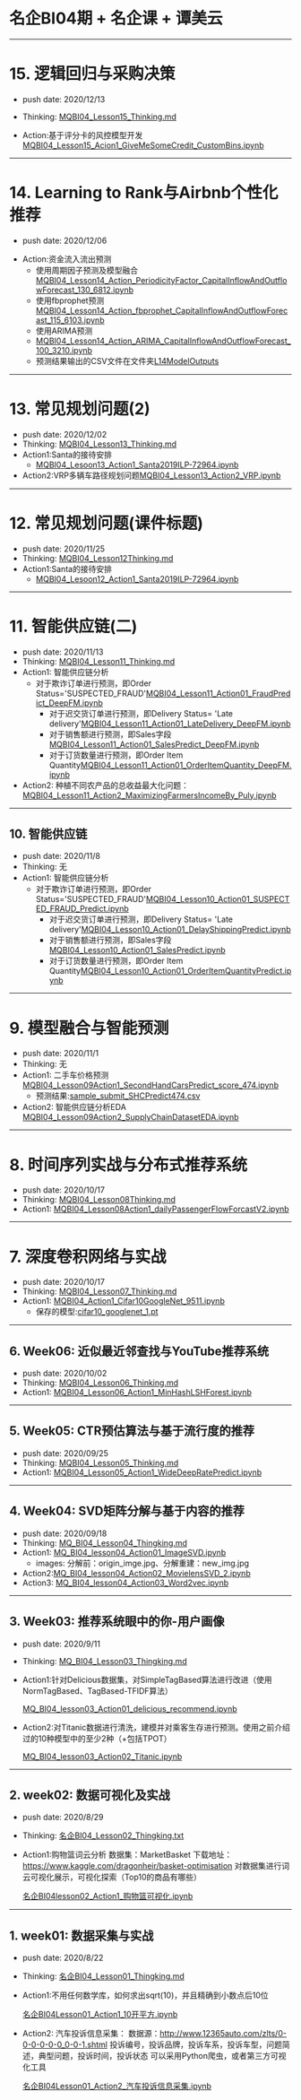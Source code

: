 # 名企BI04期 + 名企课 + 谭美云

---
# 15. 逻辑回归与采购决策
+ push date: 2020/12/13

+ Thinking: [MQBI04_Lesson15_Thinking.md](./MQBI04_Lesson15_Thinking.md)

+ Action:基于评分卡的风控模型开发[MQBI04_Lesson15_Acion1_GiveMeSomeCredit_CustomBins.ipynb](./MQBI04_Lesson15_Acion1_GiveMeSomeCredit_CustomBins.ipynb)



---
# 14. Learning to Rank与Airbnb个性化推荐

+ push date: 2020/12/06
- Action:资金流入流出预测
	- 使用周期因子预测及模型融合 [MQBI04_Lesson14_Action_PeriodicityFactor_CapitalInflowAndOutflowForecast_130_6812.ipynb](./MQBI04_Lesson14_Action_PeriodicityFactor_CapitalInflowAndOutflowForecast_130_6812.ipynb)
	- 使用fbprophet预测[MQBI04_Lesson14_Action_fbprophet_CapitalInflowAndOutflowForecast_115_6103.ipynb](./MQBI04_Lesson14_Action_fbprophet_CapitalInflowAndOutflowForecast_115_6103.ipynb)
	- 使用ARIMA预测
	- [MQBI04_Lesson14_Action_ARIMA_CapitalInflowAndOutflowForecast_100_3210.ipynb](./MQBI04_Lesson14_Action_ARIMA_CapitalInflowAndOutflowForecast_100_3210.ipynb)
	- 预测结果输出的CSV文件在文件夹[L14ModelOutputs](./L14ModelOutputs/)

---

# 13. 常见规划问题(2)

+ push date: 2020/12/02
+ Thinking: [MQBI04_Lesson13_Thinking.md](./MQBI04_Lesson13_Thinking.md)
+ Action1:Santa的接待安排
  + [MQBI04_Lesoon13_Action1_Santa2019ILP-72964.ipynb](MQBI04_Lesoon13_Action1_Santa2019ILP-72964.ipynb)
+ Action2:VRP多辆车路径规划问题[MQBI04_Lesson13_Action2_VRP.ipynb](./MQBI04_Lesson13_Action2_VRP.ipynb)

---
# 12. 常见规划问题(课件标题)

+ push date: 2020/11/25
+ Thinking: [MQBI04_Lesson12Thinking.md](./MQBI04_Lesson12Thinking.md)
+ Action1:Santa的接待安排
	+ [MQBI04_Lesoon12_Action1_Santa2019ILP-72964.ipynb](./MQBI04_Lesoon12_Action1_Santa2019ILP-72964.ipynb)

---
# 11.  智能供应链(二)

+ push date: 2020/11/13
+ Thinking: [MQBI04_Lesson11_Thinking.md](./MQBI04_Lesson11_Thinking.md)
+ Action1: 智能供应链分析
  + 对于欺诈订单进行预测，即Order Status='SUSPECTED_FRAUD'[MQBI04_Lesson11_Action01_FraudPredict_DeepFM.ipynb](./MQBI04_Lesson11_Action01_FraudPredict_DeepFM.ipynb)
	+ 对于迟交货订单进行预测，即Delivery Status= 'Late delivery'[MQBI04_Lesson11_Action01_LateDelivery_DeepFM.ipynb](./MQBI04_Lesson11_Action01_LateDelivery_DeepFM.ipynb)
	+ 对于销售额进行预测，即Sales字段[MQBI04_Lesson11_Action01_SalesPredict_DeepFM.ipynb](./MQBI04_Lesson11_Action01_SalesPredict_DeepFM.ipynb)
	+ 对于订货数量进行预测，即Order Item Quantity[MQBI04_Lesson11_Action01_OrderItemQuantity_DeepFM.ipynb](./MQBI04_Lesson11_Action01_OrderItemQuantity_DeepFM.ipynb)
+ Action2: 种植不同农产品的总收益最大化问题：
[MQBI04_Lesson11_Action2_MaximizingFarmersIncomeBy_Puly.ipynb](./MQBI04_Lesson11_Action2_MaximizingFarmersIncomeBy_Puly.ipynb)

---

## 10. 智能供应链

+ push date: 2020/11/8
+ Thinking: 无
+ Action1: 智能供应链分析
  + 对于欺诈订单进行预测，即Order Status='SUSPECTED_FRAUD'[MQBI04_Lesson10_Action01_SUSPECTED_FRAUD_Predict.ipynb](./MQBI04_Lesson10_Action01_SUSPECTED_FRAUD_Predict.ipynb)
	+ 对于迟交货订单进行预测，即Delivery Status= 'Late delivery'[MQBI04_Lesson10_Action01_DelayShippingPredict.ipynb](./MQBI04_Lesson10_Action01_DelayShippingPredict.ipynb)
	+ 对于销售额进行预测，即Sales字段[MQBI04_Lesson10_Action01_SalesPredict.ipynb](./MQBI04_Lesson10_Action01_SalesPredict.ipynb)
	+ 对于订货数量进行预测，即Order Item Quantity[MQBI04_Lesson10_Action01_OrderItemQuantityPredict.ipynb](./MQBI04_Lesson10_Action01_OrderItemQuantityPredict.ipynb)


---

# 9. 模型融合与智能预测

+ push date: 2020/11/1
+ Thinking: 无
+ Action1: 二手车价格预测[MQBI04_Lesson09Action1_SecondHandCarsPredict_score_474.ipynb](./MQBI04_Lesson09Action1_SecondHandCarsPredict_score_474.ipynb)
  + 预测结果:[sample_submit_SHCPredict474.csv](./sample_submit_SHCPredict474.csv)
+ Action2: 智能供应链分析EDA
[MQBI04_Lesson09Action2_SupplyChainDatasetEDA.ipynb](./MQBI04_Lesson09Action2_SupplyChainDatasetEDA.ipynb)

---

# 8. 时间序列实战与分布式推荐系统

+ push date: 2020/10/17
+ Thinking: [MQBI04_Lesson08Thinking.md](./MQBI04_Lesson08Thinking.md)
+ Action1: [MQBI04_Lesson08Action1_dailyPassengerFlowForcastV2.ipynb](./MQBI04_Lesson08Action1_dailyPassengerFlowForcastV2.ipynb)


---

# 7. 深度卷积网络与实战

+ push date: 2020/10/17
+ Thinking: [MQBI04_Lesson07_Thinking.md](./MQBI04_Lesson07_Thinking.md)
+ Action1: [MQBI04_Action1_Cifar10GoogleNet_9511.ipynb](./MQBI04_Action1_Cifar10GoogleNet_9511.ipynb)
  + 保存的模型:[cifar10_googlenet_1.pt](./cifar10_googlenet_1.pt)


---

## 6. Week06: 近似最近邻查找与YouTube推荐系统

+ push date: 2020/10/02
+ Thinking: [MQBI04_Lesson06_Thinking.md](./MQBI04_Lesson06_Thinking.md)
+ Action1: [MQBI04_Lesson06_Action1_MinHashLSHForest.ipynb](./MQBI04_Lesson06_Action1_MinHashLSHForest.ipynb)

---

## 5. Week05: CTR预估算法与基于流行度的推荐

+ push date: 2020/09/25
+ Thinking: [MQBI04_Lesson05_Thinking.md](./MQBI04_Lesson05_Thinking.md)
+ Action1: [MQBI04_Lesson05_Action1_WideDeepRatePredict.ipynb](./MQBI04_Lesson05_Action1_WideDeepRatePredict.ipynb)

---
## 4. Week04: SVD矩阵分解与基于内容的推荐

+ push date: 2020/09/18
+ Thinking: [MQ_BI04_Lesson04_Thingking.md](./MQ_BI04_Lesson04_Thingking.md)
+ Action1: [MQ_BI04_lesson04_Action01_ImageSVD.ipynb](./MQ_BI04_lesson04_Action01_ImageSVD.ipynb)
  + images: 分解前：origin_imge.jpg、分解重建：new_img.jpg
+ Action2:[MQ_BI04_lesson04_Action02_MovielensSVD_2.ipynb](./MQ_BI04_lesson04_Action02_MovielensSVD_2.ipynb)
+ Action3: [MQ_BI04_lesson04_Action03_Word2vec.ipynb](./MQ_BI04_lesson04_Action03_Word2vec.ipynb)

---

## 3. Week03: 推荐系统眼中的你-用户画像

+ push date: 2020/9/11

+ Thinking: [MQ_BI04_Lesson03_Thingking.md](./MQ_BI04_Lesson03_Thingking.md)

+ Action1:针对Delicious数据集，对SimpleTagBased算法进行改进（使用NormTagBased、TagBased-TFIDF算法）

   [MQ_BI04_lesson03_Action01_delicious_recommend.ipynb](./MQ_BI04_lesson03_Action01_delicious_recommend.ipynb)

+ Action2:对Titanic数据进行清洗，建模并对乘客生存进行预测。使用之前介绍过的10种模型中的至少2种（+包括TPOT）

   [MQ_BI04_lesson03_Action02_Titanic.ipynb](./MQ_BI04_lesson03_Action02_Titanic.ipynb)

---

## 2. week02: 数据可视化及实战

+ push date: 2020/8/29

+ Thinking: [名企BI04_Lesson02_Thingking.txt](./名企BI04_Lesson02_Thingking.txt)

+ Action1:购物篮词云分析
  数据集：MarketBasket
  下载地址：https://www.kaggle.com/dragonheir/basket-optimisation
  对数据集进行词云可视化展示，可视化探索（Top10的商品有哪些）

   [名企BI04lesson02_Action1_购物篮可视化.ipynb](./名企BI04lesson02_Action1_购物篮可视化.ipynb)

---

## 1. week01: 数据采集与实战

+ push date: 2020/8/22

+ Thinking: [名企BI04_Lesson01_Thingking.md](./名企BI04_Lesson01_Thingking.md)

+ Action1:不用任何数学库，如何求出sqrt(10)，并且精确到小数点后10位

   [名企BI04Lesson01_Action1_10开平方.ipynb](./名企BI04Lesson01_Action1_10开平方.ipynb)

+ Action2: 汽车投诉信息采集：
  数据源：http://www.12365auto.com/zlts/0-0-0-0-0-0_0-0-1.shtml
  投诉编号，投诉品牌，投诉车系，投诉车型，问题简述，典型问题，投诉时间，投诉状态
  可以采用Python爬虫，或者第三方可视化工具

  [名企BI04Lesson01_Action2_汽车投诉信息采集.ipynb](./名企BI04Lesson01_Action2_汽车投诉信息采集.ipynb)

